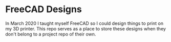 FreeCAD Designs
===============

In March 2020 I taught myself FreeCAD so I could design things to print on my
3D printer. This repo serves as a place to store these designs when they don't
belong to a project repo of their own.
